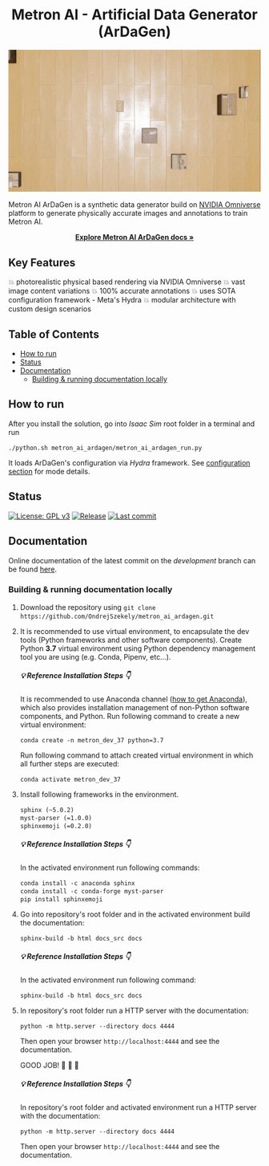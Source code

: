 <h1 align="center">Metron AI - Artificial Data Generator (ArDaGen)</h1>

<p align="center">
  <kbd><img src="docs_src/imgs/title_img.jpg" alt="Title Illustative Image" width="700"></kbd>
</p>

Metron AI ArDaGen is a synthetic data generator build on
[NVIDIA Omniverse](https://developer.nvidia.com/nvidia-omniverse-platform) platform to generate physically accurate
images and annotations to train Metron AI.

<p align="center">
    <a href="https://ondrejszekely.github.io/metron_ai_ardagen"><strong>Explore Metron AI ArDaGen docs »</strong></a>
</p>

## Key Features <!-- omit in toc -->

:boom: photorealistic physical based rendering via NVIDIA Omniverse
:boom: vast image content variations
:boom: 100% accurate annotations
:boom: uses SOTA configuration framework - Meta's Hydra
:boom: modular architecture with custom design scenarios

## Table of Contents <!-- omit in toc -->
- [How to run](#how-to-run)
- [Status](#status)
- [Documentation](#documentation)
  - [Building \& running documentation locally](#building--running-documentation-locally)
## How to run

After you install the solution, go into *Isaac Sim* root folder in a terminal and run

```shell
./python.sh metron_ai_ardagen/metron_ai_ardagen_run.py
```

It loads ArDaGen's configuration via *Hydra* framework. See [configuration section](https://ondrejszekely.github.io/metron_ai_ardagen/configuration.html) for mode details.

## Status
[![License: GPL v3](https://img.shields.io/github/license/ondrejszekely/metron_ai_ardagen)](https://www.gnu.org/licenses/gpl-3.0) [![Release](https://img.shields.io/github/v/release/ondrejszekely/metron_ai_ardagen)](https://github.com/OndrejSzekely/metron_ai_ardagen/releases) [![Last commit](https://img.shields.io/github/last-commit/ondrejszekely/metron_ai_ardagen/develop)](https://github.com/OndrejSzekely/metron_ai_ardagen/compare/main...develop)

## Documentation
Online documentation of the latest commit on the *development* branch can be found [here](https://ondrejszekely.github.io/metron_ai_ardagen).

### Building & running documentation locally
1. Download the repository using `git clone https://github.com/OndrejSzekely/metron_ai_ardagen.git`
2. It is recommended to use virtual environment, to encapsulate the dev tools (Python frameworks and other software components). Create Python **3.7** virtual environment using Python dependency management tool you are using (e.g. Conda, Pipenv, etc...).
   
    ##### :bulb: Reference Installation Steps :point_down: <!-- omit in toc -->
    It is recommended to use Anaconda channel ([how to get Anaconda](https://www.anaconda.com/products/individual)),
    which also provides installation management of non-Python software components, and Python. Run following
    command to create a new virtual environment:
    ```shell
    conda create -n metron_dev_37 python=3.7
    ```
    Run following command to attach created virtual environment in which all further steps are executed:
    ```shell
    conda activate metron_dev_37
    ```

3. Install following frameworks in the environment.
    ```text
    sphinx (~5.0.2)
    myst-parser (=1.0.0)
    sphinxemoji (=0.2.0)
    ```

    ##### :bulb: Reference Installation Steps :point_down: <!-- omit in toc -->
    In the activated environment run following commands:
    ```shell
    conda install -c anaconda sphinx
    conda install -c conda-forge myst-parser
    pip install sphinxemoji
    ```

4. Go into repository's root folder and in the activated environment build the documentation:
   ```shell
   sphinx-build -b html docs_src docs
   ```

   ##### :bulb: Reference Installation Steps :point_down: <!-- omit in toc -->
   In the activated environment run following command:
   ```shell
   sphinx-build -b html docs_src docs
   ```

5. In repository's root folder run a HTTP server with the documentation:
   ```shell
   python -m http.server --directory docs 4444
   ```
   Then open your browser `http://localhost:4444` and see the documentation.

   GOOD JOB! :raised_hands: :rocket: :dizzy:

   ##### :bulb: Reference Installation Steps :point_down: <!-- omit in toc -->
   In repository's root folder and activated environment run a HTTP server with the documentation:
   ```shell
   python -m http.server --directory docs 4444
   ```
   Then open your browser `http://localhost:4444` and see the documentation.
